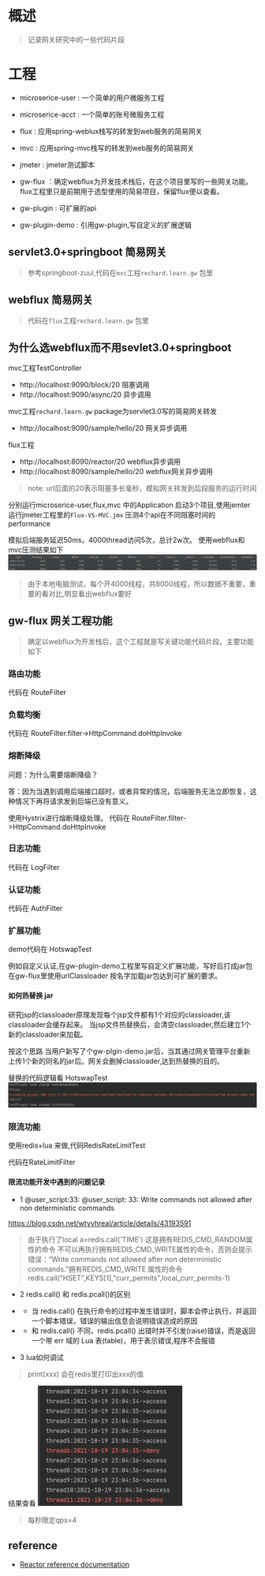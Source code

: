 # 概述
> 记录网关研究中的一些代码片段

# 工程
- microserice-user : 一个简单的用户微服务工程
- microserice-acct : 一个简单的账号微服务工程
- flux : 应用spring-weblux栈写的转发到web服务的简易网关
- mvc : 应用spring-mvc栈写的转发到web服务的简易网关
- jmeter : jmeter测试脚本

- gw-flux ：确定webflux为开发技术栈后，在这个项目里写的一些网关功能。flux工程里只是前期用于选型使用的简易项目，保留flux便以查看。
- gw-plugin : 可扩展的api
- gw-plugin-demo : 引用gw-plugin,写自定义的扩展逻辑

## servlet3.0+springboot 简易网关
> 参考springboot-zuul,代码在`mvc`工程`rechard.learn.gw` 包里

## webflux 简易网关
> 代码在`flux`工程`rechard.learn.gw` 包里

## 为什么选webflux而不用sevlet3.0+springboot
 mvc工程TestController
 - http://localhost:9090/block/20  阻塞调用  
 - http://localhost:9090/async/20  异步调用
 
 mvc工程`rechard.learn.gw` package为servlet3.0写的简易网关转发 
 - http://localhost:9090/sample/hello/20 网关异步调用

 flux工程 
 - http://localhost:8090/reactor/20  webflux异步调用
 - http://localhost:8090/sample/hello/20  webflux网关异步调用
> note: url后面的20表示阻塞多长毫秒，模拟网关转发到后段服务的运行时间

分别运行microserice-user,flux,mvc 中的Application 启动3个项目,使用jemter运行jmeter工程里的`Flux-VS-MVC.jmx`
压测4个api在不同阻塞时间的performance  
  
模拟后端服务延迟50ms，4000thread访问5次，总计2w次。 使用webflux和mvc压测结果如下
 ![env](static/webflux_vs_mvc_50ms.png)
  
> 由于本地电脑测试，每个开4000线程，共8000线程，所以数据不重要，重要的看对比,明显看出webflux要好  


## gw-flux 网关工程功能
> 确定以webflux为开发栈后，这个工程就是写关键功能代码片段。主要功能如下

### 路由功能
代码在 RouteFilter

### 负载均衡
代码在 RouteFilter.filter->HttpCommand.doHttpInvoke

### 熔断降级
问题：为什么需要熔断降级？

答：因为当遇到调用后端接口超时，或者异常的情况，后端服务无法立即恢复，这种情况下再将请求发到后端已没有意义。

使用Hystrix进行熔断降级处理。
代码在 RouteFilter.filter->HttpCommand.doHttpInvoke

### 日志功能
代码在 LogFilter

### 认证功能
代码在 AuthFilter

### 扩展功能
demo代码在 HotswapTest

例如自定义认证,在gw-plugin-demo工程里写自定义扩展功能，写好后打成jar包
在gw-flux里使用urlClassloader 按名字加载jar包达到可扩展的要求。

#### 如何热替换 jar

研究jsp的classloader原理发现每个jsp文件都有1个对应的classloader,该classloader会缓存起来。
当jsp文件热替换后，会清空classloader,然后建立1个新的classloader来加载。

按这个思路
当用户新写了个gw-plgin-demo.jar后，当其通过网关管理平台重新上传1个新的同名的jar后。网关会删掉classloader,达到热替换的目的。

替换的代码逻辑看 HotswapTest
 ![env](static/hotswap.png)
 
### 限流功能

使用redis+lua 来做,代码RedisRateLimitTest

代码在RateLimitFilter



#### 限流功能开发中遇到的问题记录
- 1 @user_script:33: @user_script: 33: Write commands not allowed after non deterministic commands 

https://blog.csdn.net/wtyvhreal/article/details/43193591
>由于执行了local a=redis.call('TIME') 这是拥有REDIS_CMD_RANDOM属性的命令
不可以再执行拥有REDIS_CMD_WRITE属性的命令，否则会提示错误：“Write commands not  allowed after non deterministic commands.”拥有REDIS_CMD_WRITE 属性的命令
redis.call("HSET",KEYS[1],"curr_permits",local_curr_permits-1)


- 2 redis.call() 和 redis.pcall()的区别
- - 当 redis.call() 在执行命令的过程中发生错误时，脚本会停止执行，并返回一个脚本错误，错误的输出信息会说明错误造成的原因
- - 和 redis.call() 不同，redis.pcall() 出错时并不引发(raise)错误，而是返回一个带 err 域的 Lua 表(table)，用于表示错误,程序不会报错
 

- 3 lua如何调试
> print(xxx) 会在redis里打印出xxx的值

结果查看
 ![env](static/ratelimit_result.png)
> 每秒限定qps=4






## reference
- [Reactor reference documentation](https://projectreactor.io/docs/core/release/reference/index.html#mono) 






